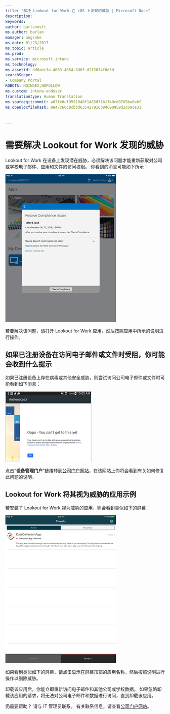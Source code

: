 ```yaml
---
title: "解决 Lookout for Work 在 iOS 上发现的威胁 | Microsoft Docs"
description: 
keywords: 
author: barlanmsft
ms.author: barlan
manager: angrobe
ms.date: 01/23/2017
ms.topic: article
ms.prod: 
ms.service: microsoft-intune
ms.technology: 
ms.assetid: dd6aec3a-4063-4054-8d0f-d2f2034f0d3d
searchScope:
- Company Portal
ROBOTS: NOINDEX,NOFOLLOW
ms.custom: intune-enduser
translationtype: Human Translation
ms.sourcegitcommit: a87fe0cf9591040f1455d71b1f40cd0705ba8abf
ms.openlocfilehash: 0e47c60c8cbbd635427916b84690959d2c69ce31


---
```


# <a name="you-need-to-resolve-a-threat-found-by-lookout-for-work"></a>需要解决 Lookout for Work 发现的威胁

Lookout for Work 在设备上发现潜在威胁，必须解决该问题才能重新获取对公司或学校电子邮件、应用和文件的访问权限。 你看到的消息可能如下所示：

![来自 Lookout for Work 的不合规消息](./media/ios-lfw-noncompliant-in-ssp.png)

若要解决该问题，请打开 Lookout for Work 应用，然后按照应用中所示的说明进行操作。

## <a name="what-you-might-see-if-your-enrolled-device-is-blocked-from-accessing-email-or-files"></a>如果已注册设备在访问电子邮件或文件时受阻，你可能会收到什么提示

如果已注册设备上存在病毒或其他安全威胁，则尝试访问公司电子邮件或文件时可能看到如下消息：

![Lookout for Work 错误消息以及指向公司门户网站的链接](./media/lookout-go-to-device-management-portal-android.png)

点击“**设备管理门户**”链接转到[公司门户网站](http://portal.manage.microsoft.com)，在该网站上你将会看到有关如何修复此问题的说明。

## <a name="example-of-an-app-that-lookout-for-work-sees-as-a-threat"></a>Lookout for Work 将其视为威胁的应用示例

若安装了 Lookout for Work 视为威胁的应用，则会看到类似如下的屏幕：

![Lookout for Work 病毒警报消息示例](./media/ios-lfw-threat-example.png)

如果看到类似如下的屏幕，请点击显示在屏幕顶部的应用名称，然后按照说明进行操作以删除威胁。

卸载该应用后，你能立即重新访问电子邮件和其他公司或学校数据。 如果忽略卸载该应用的请求，将无法对公司电子邮件和数据进行访问，直到卸载该应用。

仍需要帮助？ 请与 IT 管理员联系。 有关联系信息，请查看[公司门户网站](http://portal.manage.microsoft.com)。



<!--HONumber=Jan17_HO4-->


